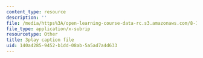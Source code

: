 ```yaml
---
content_type: resource
description: ''
file: /media/https%3A/open-learning-course-data-rc.s3.amazonaws.com/8-13-14-experimental-physics-i-ii-junior-lab-fall-2016-spring-2017/140a42859452b1dd08ab5a5ad7a4d633_lSUET2RmOh4.srt
file_type: application/x-subrip
resourcetype: Other
title: 3play caption file
uid: 140a4285-9452-b1dd-08ab-5a5ad7a4d633
---
```

